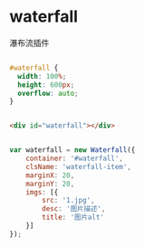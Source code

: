 # waterfall
瀑布流插件

```css

#waterfall {
  width: 100%;
  height: 600px;
  overflow: auto;
}

```

```html

<div id="waterfall"></div>

```

```javascript

var waterfall = new Waterfall({
    container: '#waterfall',
    clsName: 'waterfall-item',
    marginX: 20,
    marginY: 20,
    imgs: [{
        src: '1.jpg', 
        desc: '图片描述', 
        title: '图片alt'
    }]
});

```
